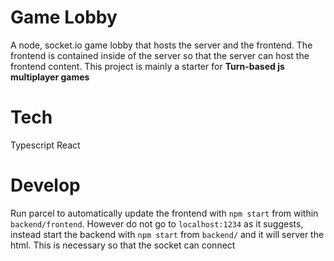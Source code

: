 # Game Lobby
A node, socket.io game lobby that hosts the server and the frontend.  The frontend is contained inside of the server so that the server can host the frontend content.  This project is mainly a starter for **Turn-based js multiplayer games**

# Tech
Typescript
React

# Develop
Run parcel to automatically update the frontend with `npm start` from within `backend/frontend`.  However do not go to `localhost:1234` as it suggests, instead start the backend with `npm start` from `backend/` and it will server the html.  This is necessary so that the socket can connect